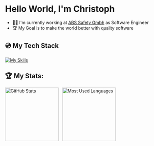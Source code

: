 # Hello World, I'm Christoph
- 🧑‍💻 I'm currently working at [ABS Safety Gmbh](https://github.com/abs-safety) as Software Engineer
- 🏆 My Goal is to make the world better with quality software

   
## 💿 My Tech Stack
[![My Skills](https://skillicons.dev/icons?i=ts,react,js,nodejs,tailwind,html,css,aws)](https://skillicons.dev)


## 🏆 My Stats:
<p>
    <img height=175 alt="GitHub Stats" src="https://github-readme-stats.vercel.app/api?username=pr0gstar&show_icons=true&count_private=true&theme=dark" />&nbsp;&nbsp;
    <img height=175 alt="Most Used Languages" src="https://github-readme-stats.vercel.app/api/top-langs/?username=kshyun28&layout=compact&theme=dark" />&nbsp;&nbsp;
</p>
